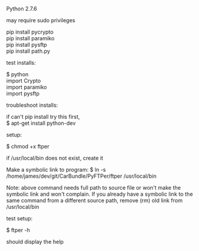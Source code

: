 Python 2.7.6

may require sudo privileges

pip install pycrypto <br />
pip install paramiko <br />
pip install pysftp <br />
pip install path.py

test installs:

$ python <br />
import Crypto <br />
import paramiko <br />
import pysftp

troubleshoot installs:

if can't pip install try this first, <br />
$ apt-get install python-dev

setup:

$ chmod +x ftper

if /usr/local/bin does not exist, create it

Make a symbolic link to program:
$ ln -s /home/james/dev/git/CarBundle/PyFTPer/ftper /usr/local/bin

Note: above command needs full path to source file or won't make the
symbolic link and won't complain. If you already have a symbolic link
to the same command from a different source path, remove (rm) old link
from /usr/local/bin

test setup:

$ ftper -h

should display the help
